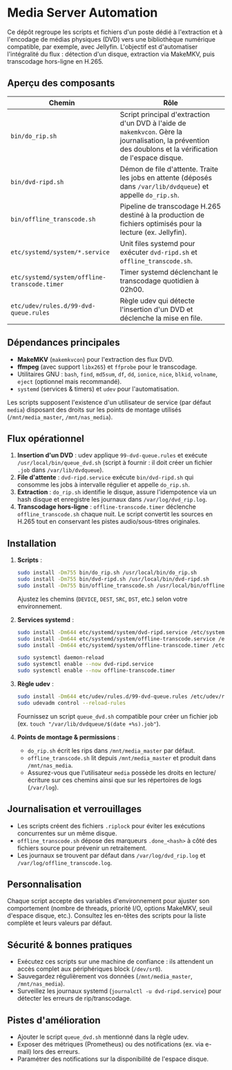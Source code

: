 # Media Server Automation

Ce dépôt regroupe les scripts et fichiers d'un poste dédié à l'extraction et à l'encodage de médias physiques (DVD) vers une bibliothèque numérique compatible, par exemple, avec Jellyfin. L'objectif est d'automatiser l'intégralité du flux : détection d'un disque, extraction via MakeMKV, puis transcodage hors-ligne en H.265.

## Aperçu des composants

| Chemin | Rôle |
| ------ | ---- |
| `bin/do_rip.sh` | Script principal d'extraction d'un DVD à l'aide de `makemkvcon`. Gère la journalisation, la prévention des doublons et la vérification de l'espace disque. |
| `bin/dvd-ripd.sh` | Démon de file d'attente. Traite les jobs en attente (déposés dans `/var/lib/dvdqueue`) et appelle `do_rip.sh`. |
| `bin/offline_transcode.sh` | Pipeline de transcodage H.265 destiné à la production de fichiers optimisés pour la lecture (ex. Jellyfin). |
| `etc/systemd/system/*.service` | Unit files systemd pour exécuter `dvd-ripd.sh` et `offline_transcode.sh`. |
| `etc/systemd/system/offline-transcode.timer` | Timer systemd déclenchant le transcodage quotidien à 02h00. |
| `etc/udev/rules.d/99-dvd-queue.rules` | Règle udev qui détecte l'insertion d'un DVD et déclenche la mise en file. |

## Dépendances principales

- **MakeMKV** (`makemkvcon`) pour l'extraction des flux DVD.
- **ffmpeg** (avec support `libx265`) et `ffprobe` pour le transcodage.
- Utilitaires GNU : `bash`, `find`, `md5sum`, `df`, `dd`, `ionice`, `nice`, `blkid`, `volname`, `eject` (optionnel mais recommandé).
- `systemd` (services & timers) et `udev` pour l'automatisation.

Les scripts supposent l'existence d'un utilisateur de service (par défaut `media`) disposant des droits sur les points de montage utilisés (`/mnt/media_master`, `/mnt/nas_media`).

## Flux opérationnel

1. **Insertion d'un DVD** : udev applique `99-dvd-queue.rules` et exécute `/usr/local/bin/queue_dvd.sh` (script à fournir : il doit créer un fichier `.job` dans `/var/lib/dvdqueue`).
2. **File d'attente** : `dvd-ripd.service` exécute `bin/dvd-ripd.sh` qui consomme les jobs à intervalle régulier et appelle `do_rip.sh`.
3. **Extraction** : `do_rip.sh` identifie le disque, assure l'idempotence via un hash disque et enregistre les journaux dans `/var/log/dvd_rip.log`.
4. **Transcodage hors-ligne** : `offline-transcode.timer` déclenche `offline_transcode.sh` chaque nuit. Le script convertit les sources en H.265 tout en conservant les pistes audio/sous-titres originales.

## Installation

1. **Scripts** :
   ```bash
   sudo install -Dm755 bin/do_rip.sh /usr/local/bin/do_rip.sh
   sudo install -Dm755 bin/dvd-ripd.sh /usr/local/bin/dvd-ripd.sh
   sudo install -Dm755 bin/offline_transcode.sh /usr/local/bin/offline_transcode.sh
   ```
   Ajustez les chemins (`DEVICE`, `DEST`, `SRC`, `DST`, etc.) selon votre environnement.

2. **Services systemd** :
   ```bash
   sudo install -Dm644 etc/systemd/system/dvd-ripd.service /etc/systemd/system/dvd-ripd.service
   sudo install -Dm644 etc/systemd/system/offline-transcode.service /etc/systemd/system/offline-transcode.service
   sudo install -Dm644 etc/systemd/system/offline-transcode.timer /etc/systemd/system/offline-transcode.timer

   sudo systemctl daemon-reload
   sudo systemctl enable --now dvd-ripd.service
   sudo systemctl enable --now offline-transcode.timer
   ```

3. **Règle udev** :
   ```bash
   sudo install -Dm644 etc/udev/rules.d/99-dvd-queue.rules /etc/udev/rules.d/99-dvd-queue.rules
   sudo udevadm control --reload-rules
   ```
   Fournissez un script `queue_dvd.sh` compatible pour créer un fichier job (ex. `touch "/var/lib/dvdqueue/$(date +%s).job"`).

4. **Points de montage & permissions** :
   - `do_rip.sh` écrit les rips dans `/mnt/media_master` par défaut.
   - `offline_transcode.sh` lit depuis `/mnt/media_master` et produit dans `/mnt/nas_media`.
   - Assurez-vous que l'utilisateur `media` possède les droits en lecture/écriture sur ces chemins ainsi que sur les répertoires de logs (`/var/log`).

## Journalisation et verrouillages

- Les scripts créent des fichiers `.riplock` pour éviter les exécutions concurrentes sur un même disque.
- `offline_transcode.sh` dépose des marqueurs `.done_<hash>` à côté des fichiers source pour prévenir un retraitement.
- Les journaux se trouvent par défaut dans `/var/log/dvd_rip.log` et `/var/log/offline_transcode.log`.

## Personnalisation

Chaque script accepte des variables d'environnement pour ajuster son comportement (nombre de threads, priorité I/O, options MakeMKV, seuil d'espace disque, etc.). Consultez les en-têtes des scripts pour la liste complète et leurs valeurs par défaut.

## Sécurité & bonnes pratiques

- Exécutez ces scripts sur une machine de confiance : ils attendent un accès complet aux périphériques block (`/dev/sr0`).
- Sauvegardez régulièrement vos données (`/mnt/media_master`, `/mnt/nas_media`).
- Surveillez les journaux systemd (`journalctl -u dvd-ripd.service`) pour détecter les erreurs de rip/transcodage.

## Pistes d'amélioration

- Ajouter le script `queue_dvd.sh` mentionné dans la règle udev.
- Exposer des métriques (Prometheus) ou des notifications (ex. via e-mail) lors des erreurs.
- Paramétrer des notifications sur la disponibilité de l'espace disque.

